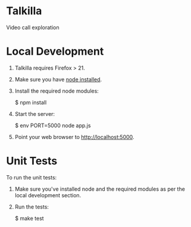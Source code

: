 Talkilla
========

Video call exploration

Local Development
=================

1. Talkilla requires Firefox > 21.

2. Make sure you have [node installed](http://nodejs.org/).

3. Install the required node modules:

    $ npm install

4. Start the server:

    $ env PORT=5000 node app.js

5. Point your web browser to [http://localhost:5000](http://localhost:5000).

Unit Tests
==========

To run the unit tests:

1. Make sure you've installed node and the required modules as per the local development section.

2. Run the tests:

    $ make test
